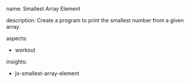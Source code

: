 name: Smallest Array Element

description: Create a program to print the smallest number from a given array.

aspects:
  - workout

insights:
  - js-smallest-array-element